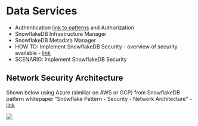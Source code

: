 # Data Services

- Authentication [link to patterns](https://resources.snowflake.com/architecture-patterns/snowflake-pattern-security-authentication) and Authorization
- SnowflakeDB Infrastructure Manager
- SnowflakeDB Metadata Manager
- HOW TO: Implement SnowflakeDB Security - overview of security available - [link](https://docs.snowflake.com/en/user-guide/admin-security.html)
- SCENARIO: Implement SnowflakeDB Security

## Network Security Architecture

Shown below using Azure (similiar on AWS or GCP) from SnowflakeDB pattern whitepaper "Snowflake Pattern - Security - Network Architecture" - [link](https://resources.snowflake.com/architecture-patterns/snowflake-pattern-security-network-architecture)

<img src="https://github.com/lynnlangit/learn-snowflakedb/blob/main/images/networking.png">
